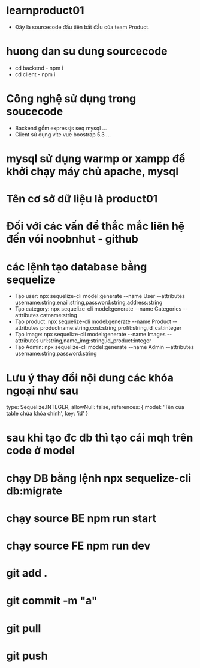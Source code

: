 # learnproduct01
 + Đây là sourcecode đầu tiên bắt đầu của team Product.

# huong dan su dung sourcecode
 + cd backend - npm i 
 + cd client - npm i

# Công nghệ sử dụng trong soucecode
 + Backend gồm expressjs seq mysql ...
 + Client sử dụng vite vue boostrap 5.3 ...

# mysql sử dụng warmp or xampp để khởi chạy máy chủ apache, mysql
# Tên cơ sở dữ liệu là product01
# Đối với các vấn đề thắc mắc liên hệ đến vói noobnhut - github

# các lệnh tạo database bằng sequelize
 + Tạo user: npx sequelize-cli model:generate --name User --attributes username:string,enail:string,password:string,address:string
 + Tạo category: npx sequelize-cli model:generate --name Categories --attributes catname:string
 + Tạo product: npx sequelize-cli model:generate --name Product --attributes productname:string,cost:string,profit:string,id_cat:integer
 + Tạo image: npx sequelize-cli model:generate --name Images --attributes url:string,name_img:string,id_product:integer
 + Tạo Admin: npx sequelize-cli model:generate --name Admin --attributes username:string,password:string

 # Lưu ý thay đổi nội dung các khóa ngoại như sau
  type: Sequelize.INTEGER,
        allowNull: false,
        references: {
          model: 'Tên của table chứa khóa chính',
          key: 'id'
        }
# sau khi tạo đc db thì tạo cái mqh trên code ở model
# chạy DB bằng lệnh  npx sequelize-cli db:migrate

# chạy source BE npm run start
# chạy source FE npm run dev

# git add . 
# git commit -m "a" 
# git pull
# git push